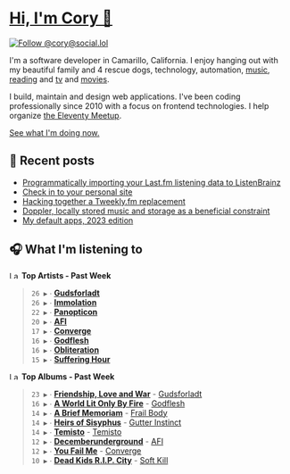 # [Hi, I'm Cory 👋](https://coryd.dev)

[![Follow @cory@social.lol](https://img.shields.io/mastodon/follow/109606224363698309?domain=https%3A%2F%2Fsocial.lol&style=for-the-badge&logo=Mastodon&logoColor=white&labelColor=6364FF)](https://social.lol/@cory)

I'm a software developer in Camarillo, California. I enjoy hanging out with my beautiful family and 4 rescue dogs, technology, automation, [music](https://last.fm/user/coryd_), [reading](https://app.thestorygraph.com/profile/coryd) and [tv](https://trakt.tv/users/cdransf) and [movies](https://trakt.tv/users/cdransf).

I build, maintain and design web applications. I've been coding professionally since 2010 with a focus on frontend technologies. I help organize [the Eleventy Meetup](https://11tymeetup.dev/).

[See what I'm doing now.](https://coryd.dev/now)

## 📝 Recent posts

<!-- BLOGPOSTS:START -->
- [Programmatically importing your Last.fm listening data to ListenBrainz](https://coryd.dev/posts/2023/programmatically-importing-your-lastfm-listening-data-to-listenbrainz/)
- [Check in to your personal site](https://coryd.dev/posts/2023/check-in-to-your-personal-site/)
- [Hacking together a Tweekly.fm replacement](https://coryd.dev/posts/2023/hacking-together-a-tweeklyfm-repalcement/)
- [Doppler, locally stored music and storage as a beneficial constraint](https://coryd.dev/posts/2023/locally-stored-music-and-storage-as-a-meaningful-constraint/)
- [My default apps, 2023 edition](https://coryd.dev/posts/2023/default-apps-2023/)
<!-- BLOGPOSTS:END -->

## 🎧 What I'm listening to

<!--START_LASTFM_ARTISTS:{"period": "7day", "rows": 8}-->
<a href="https://last.fm" target="_blank"><img src="https://user-images.githubusercontent.com/17434202/215290617-e793598d-d7c9-428f-9975-156db1ba89cc.svg" alt="Last.fm Logo" width="18" height="13"/></a> **Top Artists - Past Week**

> `26 ▶️` ∙ **[Gudsforladt](https://www.last.fm/music/Gudsforladt)**<br/>
> `26 ▶️` ∙ **[Immolation](https://www.last.fm/music/Immolation)**<br/>
> `22 ▶️` ∙ **[Panopticon](https://www.last.fm/music/Panopticon)**<br/>
> `20 ▶️` ∙ **[AFI](https://www.last.fm/music/AFI)**<br/>
> `17 ▶️` ∙ **[Converge](https://www.last.fm/music/Converge)**<br/>
> `16 ▶️` ∙ **[Godflesh](https://www.last.fm/music/Godflesh)**<br/>
> `16 ▶️` ∙ **[Obliteration](https://www.last.fm/music/Obliteration)**<br/>
> `15 ▶️` ∙ **[Suffering Hour](https://www.last.fm/music/Suffering+Hour)**<br/>
<!--END_LASTFM_ARTISTS-->

<!--START_LASTFM_ALBUMS:{"period": "7day", "rows": 8}-->
<a href="https://last.fm" target="_blank"><img src="https://user-images.githubusercontent.com/17434202/215290617-e793598d-d7c9-428f-9975-156db1ba89cc.svg" alt="Last.fm Logo" width="18" height="13"/></a> **Top Albums - Past Week**

> `23 ▶️` ∙ **[Friendship, Love and War](https://www.last.fm/music/Gudsforladt/Friendship,+Love+and+War)** - [Gudsforladt](https://www.last.fm/music/Gudsforladt)<br/>
> `16 ▶️` ∙ **[A World Lit Only By Fire](https://www.last.fm/music/Godflesh/A+World+Lit+Only+By+Fire)** - [Godflesh](https://www.last.fm/music/Godflesh)<br/>
> `14 ▶️` ∙ **[A Brief Memoriam](https://www.last.fm/music/Frail+Body/A+Brief+Memoriam)** - [Frail Body](https://www.last.fm/music/Frail+Body)<br/>
> `14 ▶️` ∙ **[Heirs of Sisyphus](https://www.last.fm/music/Gutter+Instinct/Heirs+of+Sisyphus)** - [Gutter Instinct](https://www.last.fm/music/Gutter+Instinct)<br/>
> `14 ▶️` ∙ **[Temisto](https://www.last.fm/music/Temisto/Temisto)** - [Temisto](https://www.last.fm/music/Temisto)<br/>
> `12 ▶️` ∙ **[Decemberunderground](https://www.last.fm/music/AFI/Decemberunderground)** - [AFI](https://www.last.fm/music/AFI)<br/>
> `12 ▶️` ∙ **[You Fail Me](https://www.last.fm/music/Converge/You+Fail+Me)** - [Converge](https://www.last.fm/music/Converge)<br/>
> `10 ▶️` ∙ **[Dead Kids R.I.P. City](https://www.last.fm/music/Soft+Kill/Dead+Kids+R.I.P.+City)** - [Soft Kill](https://www.last.fm/music/Soft+Kill)<br/>
<!--END_LASTFM_ALBUMS-->
